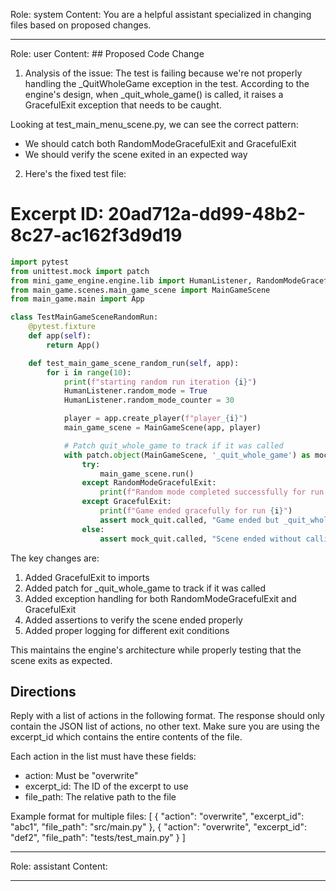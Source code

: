 Role: system
Content: You are a helpful assistant specialized in changing files based on proposed changes.
__________________
Role: user
Content: ## Proposed Code Change
1. Analysis of the issue:
The test is failing because we're not properly handling the _QuitWholeGame exception in the test. According to the engine's design, when _quit_whole_game() is called, it raises a GracefulExit exception that needs to be caught.

Looking at test_main_menu_scene.py, we can see the correct pattern:
- We should catch both RandomModeGracefulExit and GracefulExit
- We should verify the scene exited in an expected way

2. Here's the fixed test file:

# Excerpt ID: 20ad712a-dd99-48b2-8c27-ac162f3d9d19
```python main_game/tests/test_main_game_scene.py
import pytest
from unittest.mock import patch
from mini_game_engine.engine.lib import HumanListener, RandomModeGracefulExit, GracefulExit
from main_game.scenes.main_game_scene import MainGameScene
from main_game.main import App

class TestMainGameSceneRandomRun:
    @pytest.fixture
    def app(self):
        return App()

    def test_main_game_scene_random_run(self, app):
        for i in range(10):
            print(f"starting random run iteration {i}")
            HumanListener.random_mode = True
            HumanListener.random_mode_counter = 30

            player = app.create_player(f"player_{i}")
            main_game_scene = MainGameScene(app, player)

            # Patch quit_whole_game to track if it was called
            with patch.object(MainGameScene, '_quit_whole_game') as mock_quit:
                try:
                    main_game_scene.run()
                except RandomModeGracefulExit:
                    print(f"Random mode completed successfully for run {i}")
                except GracefulExit:
                    print(f"Game ended gracefully for run {i}")
                    assert mock_quit.called, "Game ended but _quit_whole_game was not called"
                else:
                    assert mock_quit.called, "Scene ended without calling _quit_whole_game"
```

The key changes are:
1. Added GracefulExit to imports
2. Added patch for _quit_whole_game to track if it was called
3. Added exception handling for both RandomModeGracefulExit and GracefulExit
4. Added assertions to verify the scene ended properly
5. Added proper logging for different exit conditions

This maintains the engine's architecture while properly testing that the scene exits as expected.

## Directions
Reply with a list of actions in the following format. The response should only contain the JSON list of actions, no other text.
Make sure you are using the excerpt_id which contains the entire contents of the file.

Each action in the list must have these fields:
- action: Must be "overwrite"
- excerpt_id: The ID of the excerpt to use
- file_path: The relative path to the file

Example format for multiple files:
[
    {
        "action": "overwrite",
        "excerpt_id": "abc1",
        "file_path": "src/main.py"
    },
    {
        "action": "overwrite",
        "excerpt_id": "def2",
        "file_path": "tests/test_main.py"
    }
]
__________________
Role: assistant
Content: 
__________________
